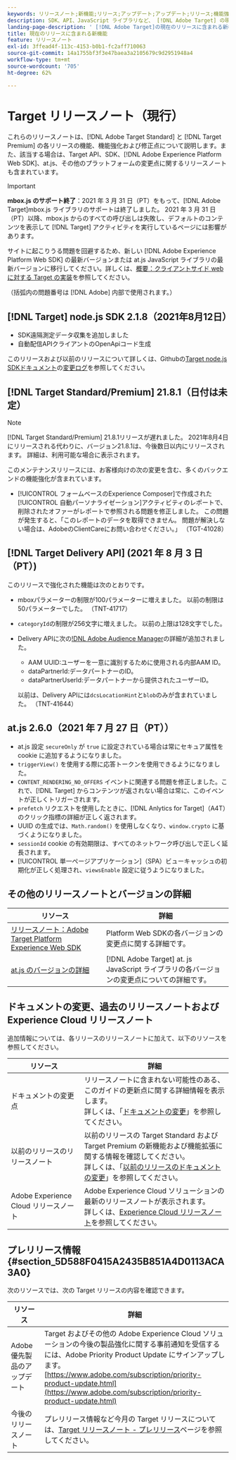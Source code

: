 ```yaml
---
keywords: リリースノート;新機能;リリース;アップデート;アップデート;リリース;機能強化;修正;バグ修正;アップデート
description: SDK、API、JavaScript ライブラリなど、 [!DNL Adobe Target] の現在のリリースに含まれている新機能、機能強化および修正について説明します。
landing-page-description: ' [!DNL Adobe Target]の現在のリリースに含まれる新機能、機能強化、修正点について説明します。'
title: 現在のリリースに含まれる新機能
feature: リリースノート
exl-id: 3ffead4f-113c-4153-b0b1-fc2aff710063
source-git-commit: 14a1755bf3f3e47baea3a2105679c9d2951948a4
workflow-type: tm+mt
source-wordcount: '705'
ht-degree: 62%

---
```


# Target リリースノート（現行）

これらのリリースノートは、[!DNL Adobe Target Standard] と [!DNL Target Premium] の各リリースの機能、機能強化および修正点について説明します。また、該当する場合は、Target API、SDK、[!DNL Adobe Experience Platform Web SDK]、at.js、その他のプラットフォームの変更点に関するリリースノートも含まれています。

>[!IMPORTANT]
>
>**mbox.js のサポート終了**：2021 年 3 月 31 日（PT）をもって、[!DNL Adobe Target]mbox.js ライブラリのサポートは終了しました。 2021 年 3 月 31 日（PT）以降、mbox.js からのすべての呼び出しは失敗し、デフォルトのコンテンツを表示して [!DNL Target] アクティビティを実行しているページには影響があります。
>
>サイトに起こりうる問題を回避するため、新しい [!DNL Adobe Experience Platform Web SDK] の最新バージョンまたは at.js JavaScript ライブラリの最新バージョンに移行してください。詳しくは、[概要：クライアントサイド web に対する Target の実装](/help/c-implementing-target/c-implementing-target-for-client-side-web/implement-target-for-client-side-web.md)を参照してください。

（括弧内の問題番号は [!DNL Adobe] 内部で使用されます。）

## [!DNL Target] node.js SDK 2.1.8（2021年8月12日）

* SDK遠隔測定データ収集を追加しました
* 自動配信APIクライアントのOpenApiコード生成

このリリースおよび以前のリリースについて詳しくは、Githubの[Target node.js SDKドキュメント](https://github.com/adobe/target-nodejs-sdk)の[変更ログ](https://github.com/adobe/target-nodejs-sdk/blob/main/CHANGELOG.md)を参照してください。

## [!DNL Target Standard/Premium] 21.8.1（日付は未定）

>[!NOTE]
>
>[!DNL Target Standard/Premium] 21.8.1リリースが遅れました。 2021年8月4日にリリースされる代わりに、バージョン21.8.1は、今後数日以内にリリースされます。 詳細は、利用可能な場合に表示されます。

このメンテナンスリリースには、お客様向けの次の変更を含む、多くのバックエンドの機能強化が含まれています。

* [!UICONTROL フォームベースのExperience Composer]で作成された[!UICONTROL 自動パーソナライゼーション]アクティビティのレポートで、削除されたオファーがレポートで参照される問題を修正しました。 この問題が発生すると、「このレポートのデータを取得できません。 問題が解決しない場合は、AdobeのClientCareにお問い合わせください。」 （TGT-41028）

## [!DNL Target Delivery API] (2021 年 8 月 3 日（PT）)

このリリースで強化された機能は次のとおりです。

* mboxパラメーターの制限が100パラメーターに増えました。 以前の制限は50パラメーターでした。 （TNT-41717）
* `categoryId`の制限が256文字に増えました。 以前の上限は128文字でした。
* Delivery APIに次の[!DNL Adobe Audience Manager](AAM)の詳細が追加されました。

   * AAM UUID:ユーザーを一意に識別するために使用される内部AAM ID。
   * dataPartnerId:データパートナーのID。
   * dataPartnerUserId:データパートナーから提供されたユーザーID。

   以前は、Delivery APIには`dcsLocationHint`と`blob`のみが含まれていました。 （TNT-41644）

## at.js 2.6.0（2021 年 7 月 27 日（PT））

* at.js 設定 `secureOnly` が `true` に設定されている場合は常にセキュア属性を cookie に追加するようになりました。
* `triggerView()` を使用する際に応答トークンを使用できるようになりました。
* `CONTENT_RENDERING_NO_OFFERS` イベントに関連する問題を修正しました。これで、[!DNL Target] からコンテンツが返されない場合は常に、このイベントが正しくトリガーされます。
* `prefetch` リクエストを使用したときに、[!DNL Anlytics for Target]（A4T）のクリック指標の詳細が正しく返されます。
* UUID の生成では、`Math.random()` を使用しなくなり、`window.crypto` に基づくようになりました。
* `sessionId` cookie の有効期限は、すべてのネットワーク呼び出しで正しく延長されます。
* [!UICONTROL 単一ページアプリケーション]（SPA）ビューキャッシュの初期化が正しく処理され、`viewsEnable` 設定に従うようになりました。

## その他のリリースノートとバージョンの詳細

| リソース | 詳細 |
|--- |--- |
| [リリースノート：Adobe Target Platform Experience Web SDK](https://experienceleague.adobe.com/docs/experience-platform/edge/release-notes.html?lang=en) | Platform Web SDKの各バージョンの変更点に関する詳細です。 |
| [at.js のバージョンの詳細](/help/c-implementing-target/c-implementing-target-for-client-side-web/target-atjs-versions.md) | [!DNL Adobe Target] at. js JavaScript ライブラリの各バージョンの変更点についての詳細です。 |

## ドキュメントの変更、過去のリリースノートおよび Experience Cloud リリースノート

追加情報については、各リリースのリリースノートに加えて、以下のリソースを参照してください。

| リソース | 詳細 |
|--- |--- |
| ドキュメントの変更点 | リリースノートに含まれない可能性のある、このガイドの更新点に関する詳細情報を表示します。<br>詳しくは、「[ドキュメントの変更](/help/r-release-notes/doc-change.md#reference_366123CF00994BACBBF9BBDF2C4D840C)」を参照してください。 |
| 以前のリリースのリリースノート | 以前のリリースの Target Standard および Target Premium の新機能および機能拡張に関する情報を確認してください。<br>詳しくは、「[以前のリリースのドキュメントの変更](/help/r-release-notes/release-notes-for-previous-releases.md)」を参照してください。 |
| Adobe Experience Cloud リリースノート | Adobe Experience Cloud ソリューションの最新のリリースノートが表示されます。<br>詳しくは、[Experience Cloud リリースノート](https://experienceleague.adobe.com/docs/release-notes/experience-cloud/current.html?lang=ja)を参照してください。 |

## プレリリース情報 {#section_5D588F0415A2435B851A4D0113ACA3A0}

次のリソースでは、次の Target リリースの内容を確認できます。

| リソース | 詳細 |
|--- |--- |
| Adobe 優先製品のアップデート | Target およびその他の Adobe Experience Cloud ソリューションの今後の製品強化に関する事前通知を受信するには、Adobe Priority Product Update にサインアップします。<br>[https://www.adobe.com/subscription/priority-product-update.html](https://www.adobe.com/subscription/priority-product-update.html) |
| 今後のリリースノート | プレリリース情報など今月の Target リリースについては、[Target リリースノート - プレリリース](/help/r-release-notes/target-release-notes.md)ページを参照してください。 |
